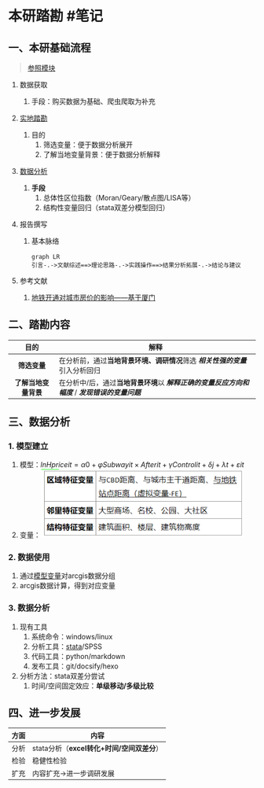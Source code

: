 # 本研踏勘 #笔记

## 一、本研基础流程

> [参照模块](../../project/本研/README.md)

1. 数据获取
   1. 手段：购买数据为基础、爬虫爬取为补充
2. [实地踏勘](#二踏勘需求)
   1. 目的
      1. 筛选变量：便于数据分析展开
      2. 了解当地变量背景：便于数据分析解释
3. [数据分析](#三stata实现)
   1. **手段**
      1. 总体性区位指数（Moran/Geary/散点图/LISA等）
      2. 结构性变量回归（stata双差分模型回归）
4. 报告撰写
   1. 基本脉络

      ```mermaid
      graph LR
      引言-.->文献综述==>理论思路-.->实践操作==>结果分析拓展-.->结论与建议
      ```

5. 参考文献
      1. [地铁开通对城市房价的影响——基于厦门](https://kns.cnki.net/KXReader/Detail?invoice=skOndDLpdMFT33zar2NQWcmk30zzNKhpnv84sAfO28T9L%2BT4oETgaE%2B0hVZKZWa39X2gOHkVMtTfuiSLf8fgFUqowxYJ4nc5EeUT4Ucydo06wB%2BY7p00K674FnazuskTdHDSU4fN7YhAdghg6%2BADumXkB5q376kfqcJDRWoH%2FOE%3D&DBCODE=CJFD&FileName=JMDZ202203007&TABLEName=cjfdlast2022&nonce=8C3D58E958424F089255720157906EF8&uid=&TIMESTAMP=1658276419923)

## 二、踏勘内容

|         目的         | 解释                                                                                              |
| :------------------: | ------------------------------------------------------------------------------------------------- |
|     **筛选变量**     | 在分析前，通过**当地背景环境、调研情况**筛选 ***相关性强的变量*** 引入分析回归                    |
| **了解当地变量背景** | 在分析中/后，通过**当地背景环境**以 ***解释正确的变量反应方向和幅度*** / ***发现错误的变量问题*** |

## 三、数据分析

### 1. 模型建立

1. 模型：$lnHpriceit=α0+φSubwayit×Afterit+γControlit+δj+λt+εit$
2. 变量：![Control变量](https://raw.githubusercontent.com/dsw676676/picture/main/image/%E7%9B%B8%E5%85%B3%E5%8F%98%E9%87%8F.png)

### 2. 数据使用

1. 通过[模型变量](#1-模型建立)对arcgis数据分组
2. arcgis数据计算，得到对应变量

### 3. 数据分析

1. 现有工具
   1. 系统命令：windows/linux
   2. 分析工具：[stata](../../基础代码学习笔记/stata.md)/SPSS
   3. 代码工具：python/markdown
   4. 发布工具：git/docsify/hexo
2. 分析方法：stata双差分尝试
   1. 时间/空间固定效应：**单级移动/多级比较**

## 四、进一步发展

| 方面 | 内容                                       |
| ---- | ------------------------------------------ |
| 分析 | stata分析（**excel转化+时间/空间双差分**） |
| 检验 | 稳健性检验                                 |
| 扩充 | 内容扩充$\to$进一步调研发展                |
